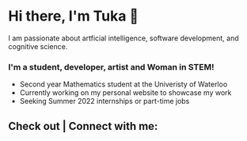 # Hi there, I'm Tuka 👋

I am passionate about artficial intelligence, software development, and cognitive science. 

### I'm a student, developer, artist and Woman in STEM!
- Second year Mathematics student at the Univeristy of Waterloo
- Currently working on my personal website to showcase my work
- Seeking Summer 2022 internships or part-time jobs

## Check out | Connect with me:

<!--
**alartuka/alartuka** is a ✨ _special_ ✨ repository because its `README.md` (this file) appears on your GitHub profile.

Here are some ideas to get you started:

- 🔭 I’m currently working on ...
- 🌱 I’m currently learning ...
- 👯 I’m looking to collaborate on ...
- 🤔 I’m looking for help with ...
- 💬 Ask me about ...
- 📫 How to reach me: ...
- 😄 Pronouns: ...
- ⚡ Fun fact: ...
-->
